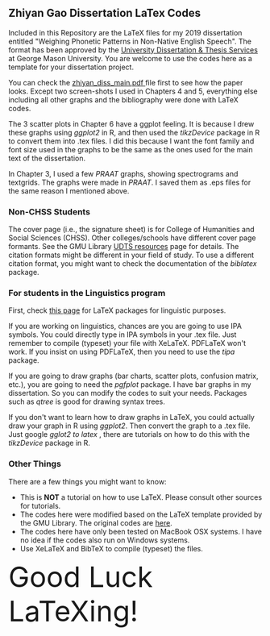 ## Zhiyan Gao Dissertation LaTex Codes

Included in this Repository are the LaTeX files for my 2019 dissertation entitled "Weighing Phonetic Patterns in Non-Native English Speech". The format has been approved by the [University Dissertation & Thesis Services](https://library.gmu.edu/udts) at George Mason University. You are welcome to use the codes here as a template for your dissertation project.

You can check the [zhiyan_diss_main.pdf ](https://github.com/gaozhiyan/Dissertation_Files/blob/master/zhiyan_diss_latex/zhiyan_diss_main.pdf) file first to see how the paper looks. Except two screen-shots I used in Chapters 4 and 5, everything else including all other graphs and the bibliography were done with LaTeX codes. 

The 3 scatter plots in Chapter 6 have a ggplot feeling. It is because I drew these graphs using <em>ggplot2</em> in R, and then used the <em>tikzDevice</em> package in R to convert them into .tex files. I did this because I want the font family and font size used in the graphs to be the same as the ones used for the main text of the dissertation. 

In Chapter 3, I used a few <em>PRAAT</em> graphs, showing spectrograms and textgrids. The graphs were made in <em>PRAAT</em>. I saved them as .eps files for the same reason I mentioned above.

### Non-CHSS Students

The cover page (i.e., the signature sheet) is for College of Humanities and Social Sciences (CHSS). Other colleges/schools have different cover page formants. See the GMU Library [UDTS resources](https://library.gmu.edu/udts/resources) page for details. The citation formats might be different in your field of study. To use a different citation format, you might want to check the documentation of the <em>biblatex</em> package.

### For students in the Linguistics program

First, check [this page](https://en.wikibooks.org/wiki/LaTeX/Linguistics) for LaTeX packages for linguistic purposes.

If you are working on linguistics, chances are you are going to use IPA symbols. You could directly type in IPA symbols in your .tex file. Just remember to compile (typeset) your file with XeLaTeX. PDFLaTeX won't work. If you insist on using PDFLaTeX, then you need to use the <em>tipa</em> package.

If you are going to draw graphs (bar charts, scatter plots, confusion matrix, etc.), you are going to need the <em>pgfplot</em> package. I have bar graphs in my dissertation. So you can modify the codes to suit your needs. Packages such as <em>qtree</em> is good for drawing syntax trees.

If you don't want to learn how to draw graphs in LaTeX, you could actually draw your graph in R using <em>ggplot2</em>. Then convert the graph to a .tex file. Just google <em> gglot2 to latex </em>, there are tutorials on how to do this with the <em>tikzDevice</em> package in R.

### Other Things

There are a few things you might want to know:

* This is **NOT** a tutorial on how to use LaTeX. Please consult other sources for tutorials. 
* The codes here were modified based on the LaTeX template provided by the GMU Library. The original codes are [here](https://library.gmu.edu/udts/resources#templates).
* The codes here have only been tested on MacBook OSX systems. I have no idea if the codes also run on Windows systems.
* Use XeLaTeX and BibTeX to compile (typeset) the files. 

<span style="font-size:4em;">Good Luck LaTeXing!</span>